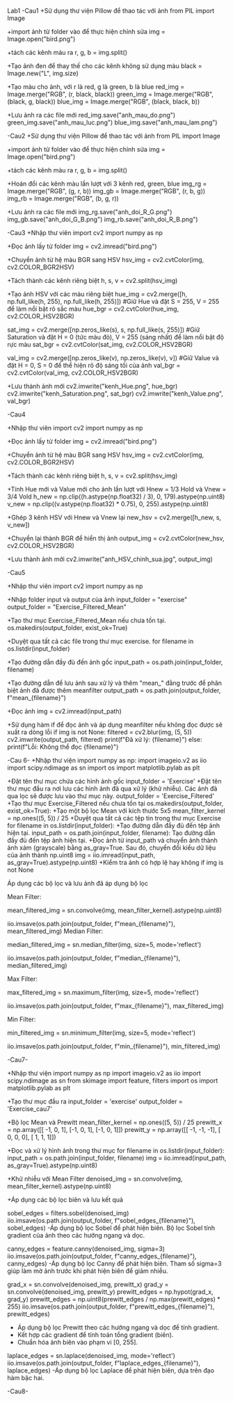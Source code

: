Lab1
-Cau1
+Sử dụng thư viện Pillow để thao tác với ảnh
from PIL import Image

+import ảnh từ folder vào để thực hiện chỉnh sửa
img = Image.open("bird.png")

+tách các kênh màu ra 
r, g, b = img.split()

+Tạo ảnh đen để thay thế cho các kênh không sử dụng màu
black = Image.new("L", img.size)

+Tạo màu cho ảnh, với r là red, g là green, b là blue
red_img = Image.merge("RGB", (r, black, black))
green_img = Image.merge("RGB", (black, g, black))
blue_img = Image.merge("RGB", (black, black, b))

+Lưu ảnh ra các file mới
red_img.save("anh_mau_do.png")
green_img.save("anh_mau_luc.png")
blue_img.save("anh_mau_lam.png")

-Cau2
+Sử dụng thư viện Pillow để thao tác với ảnh
from PIL import Image

+import ảnh từ folder vào để thực hiện chỉnh sửa
img = Image.open("bird.png")

+tách các kênh màu ra 
r, g, b = img.split()

+Hoán đổi các kênh màu lần lượt với 3 kênh red, green, blue
img_rg = Image.merge("RGB", (g, r, b)) 
img_gb = Image.merge("RGB", (r, b, g))  
img_rb = Image.merge("RGB", (b, g, r))

+Lưu ảnh ra các file mới
img_rg.save("anh_doi_R_G.png")
img_gb.save("anh_doi_G_B.png")
img_rb.save("anh_doi_R_B.png")

-Cau3
+Nhập thư viên
import cv2
import numpy as np

+Đọc ảnh lấy từ folder
img = cv2.imread("bird.png") 

+Chuyển ảnh từ hệ màu BGR sang HSV
hsv_img = cv2.cvtColor(img, cv2.COLOR_BGR2HSV) 

+Tách thành các kênh riêng biệt
h, s, v = cv2.split(hsv_img)

+Tạo ảnh HSV với các màu riêng biệt
hue_img = cv2.merge([h, np.full_like(h, 255), np.full_like(h, 255)]) #Giữ Hue và đặt S = 255, V = 255 để làm nổi bật rõ sắc màu
hue_bgr = cv2.cvtColor(hue_img, cv2.COLOR_HSV2BGR)

sat_img = cv2.merge([np.zeros_like(s), s, np.full_like(s, 255)]) #Giữ Saturation và đặt H = 0 (tức màu đỏ), V = 255 (sáng nhất) để làm nổi bật độ rực màu
sat_bgr = cv2.cvtColor(sat_img, cv2.COLOR_HSV2BGR)

val_img = cv2.merge([np.zeros_like(v), np.zeros_like(v), v]) #Giữ Value và đặt H = 0, S = 0 để thể hiện rõ độ sáng tối của ảnh
val_bgr = cv2.cvtColor(val_img, cv2.COLOR_HSV2BGR)

+Lưu thành ảnh mới
cv2.imwrite("kenh_Hue.png", hue_bgr)
cv2.imwrite("kenh_Saturation.png", sat_bgr)
cv2.imwrite("kenh_Value.png", val_bgr)

-Cau4

+Nhập thư viên
import cv2
import numpy as np

+Đọc ảnh lấy từ folder
img = cv2.imread("bird.png")

+Chuyển ảnh từ hệ màu BGR sang HSV
hsv_img = cv2.cvtColor(img, cv2.COLOR_BGR2HSV) 

+Tách thành các kênh riêng biệt
h, s, v = cv2.split(hsv_img)

+Tính Hue mới và Value mới cho ảnh lần lượt với Hnew = 1/3 Hold và Vnew = 3/4 Vold
h_new = np.clip((h.astype(np.float32) / 3), 0, 179).astype(np.uint8)
v_new = np.clip((v.astype(np.float32) * 0.75), 0, 255).astype(np.uint8)

+Ghép 3 kênh HSV với Hnew và Vnew lại
new_hsv = cv2.merge([h_new, s, v_new])

+Chuyển lại thành BGR để hiển thị ảnh
output_img = cv2.cvtColor(new_hsv, cv2.COLOR_HSV2BGR)

+Lưu thành ảnh mới
cv2.imwrite("anh_HSV_chinh_sua.jpg", output_img)

-Cau5

+Nhập thư viên
import cv2
import numpy as np

+Nhập folder input và output của ảnh
input_folder = "exercise"
output_folder = "Exercise_Filtered_Mean"

+Tạo thư mục Exercise_Filtered_Mean nếu chưa tồn tại.
os.makedirs(output_folder, exist_ok=True)

+Duyệt qua tất cả các file trong thư mục exercise.
for filename in os.listdir(input_folder)

+Tạo đường dẫn đầy đủ đến ảnh gốc
input_path = os.path.join(input_folder, filename)

+Tạo đường dẫn để lưu ảnh sau xử lý và thêm "mean_" đằng trước để phân biệt ảnh đã được thêm meanfilter
output_path = os.path.join(output_folder, f"mean_{filename}")

+Đọc ảnh
img = cv2.imread(input_path)

+Sử dụng hàm if để đọc ảnh và áp dụng meanfilter nếu không đọc được sẽ xuất ra dòng lỗi
 if img is not None:
            filtered = cv2.blur(img, (5, 5))
            cv2.imwrite(output_path, filtered)
            print(f"Đã xử lý: {filename}")
        else:
            print(f"Lỗi: Không thể đọc {filename}")


-Cau 6-
+Nhập thư viện
import numpy as np: 
import imageio.v2 as iio 
import scipy.ndimage as sn
import os
import matplotlib.pylab as plt

+Đặt tên thư mục chứa các hình ảnh gốc
input_folder = 'Exercise'
+Đặt tên thư mục đầu ra nơi lưu các hình ảnh đã qua xử lý (khử nhiễu). Các ảnh đã qua lọc sẽ được lưu vào thư mục này.
output_folder = 'Exercise_Filtered'
+Tạo thư mục Exercise_Filtered nếu chưa tồn tại
os.makedirs(output_folder, exist_ok=True):
+Tạo một bộ lọc Mean với kích thước 5x5
mean_filter_kernel = np.ones((5, 5)) / 25
+Duyệt qua tất cả các tệp tin trong thư mục Exercise
for filename in os.listdir(input_folder): 
+Tạo đường dẫn đầy đủ đến tệp ảnh hiện tại.
input_path = os.path.join(input_folder, filename): Tạo đường dẫn đầy đủ đến tệp ảnh hiện tại.
+Đọc ảnh từ input_path và chuyển ảnh thành ảnh xám (grayscale) bằng as_gray=True. Sau đó, chuyển đổi kiểu dữ liệu của ảnh thành np.uint8
img = iio.imread(input_path, as_gray=True).astype(np.uint8)
+Kiểm tra ảnh có hợp lệ hay không
if img is not None

Áp dụng các bộ lọc và lưu ảnh đã áp dụng bộ lọc

Mean Filter:

mean_filtered_img = sn.convolve(img, mean_filter_kernel).astype(np.uint8)

iio.imsave(os.path.join(output_folder, f"mean_{filename}"), mean_filtered_img)
Median Filter:

median_filtered_img = sn.median_filter(img, size=5, mode='reflect') 

iio.imsave(os.path.join(output_folder, f"median_{filename}"), median_filtered_img)

Max Filter:

max_filtered_img = sn.maximum_filter(img, size=5, mode='reflect')

iio.imsave(os.path.join(output_folder, f"max_{filename}"), max_filtered_img)

Min Filter:

min_filtered_img = sn.minimum_filter(img, size=5, mode='reflect')

iio.imsave(os.path.join(output_folder, f"min_{filename}"), min_filtered_img)

-Cau7-

+Nhập thư viện
import numpy as np
import imageio.v2 as iio
import scipy.ndimage as sn
from skimage import feature, filters
import os
import matplotlib.pylab as plt

+Tạo thư mục đầu ra
input_folder = 'exercise'
output_folder = 'Exercise_cau7'

+Bộ lọc Mean và Prewitt
mean_filter_kernel = np.ones((5, 5)) / 25
prewitt_x = np.array([[ -1, 0, 1], [-1, 0, 1], [-1, 0, 1]])
prewitt_y = np.array([[ -1, -1, -1], [ 0,  0,  0], [ 1,  1,  1]])

+Đọc và xử lý hình ảnh trong thư mục
for filename in os.listdir(input_folder):
    input_path = os.path.join(input_folder, filename)
    img = iio.imread(input_path, as_gray=True).astype(np.uint8)

+Khử nhiễu với Mean Filter
denoised_img = sn.convolve(img, mean_filter_kernel).astype(np.uint8)

+Áp dụng các bộ lọc biên và lưu kết quả

sobel_edges = filters.sobel(denoised_img)
iio.imsave(os.path.join(output_folder, f"sobel_edges_{filename}"), sobel_edges)
-Áp dụng bộ lọc Sobel để phát hiện biên. Bộ lọc Sobel tính gradient của ảnh theo các hướng ngang và dọc.


canny_edges = feature.canny(denoised_img, sigma=3)
iio.imsave(os.path.join(output_folder, f"canny_edges_{filename}"), canny_edges)
-Áp dụng bộ lọc Canny để phát hiện biên. Tham số sigma=3 giúp làm mờ ảnh trước khi phát hiện biên để giảm nhiễu.


grad_x = sn.convolve(denoised_img, prewitt_x)
grad_y = sn.convolve(denoised_img, prewitt_y)
prewitt_edges = np.hypot(grad_x, grad_y)
prewitt_edges = np.uint8(prewitt_edges / np.max(prewitt_edges) * 255)
iio.imsave(os.path.join(output_folder, f"prewitt_edges_{filename}"), prewitt_edges)
- Áp dụng bộ lọc Prewitt theo các hướng ngang và dọc để tính gradient.
- Kết hợp các gradient để tính toán tổng gradient (biên).
- Chuẩn hóa ảnh biên vào phạm vi [0, 255].


laplace_edges = sn.laplace(denoised_img, mode='reflect')
iio.imsave(os.path.join(output_folder, f"laplace_edges_{filename}"), laplace_edges)
-Áp dụng bộ lọc Laplace để phát hiện biên, dựa trên đạo hàm bậc hai.

-Cau8-

